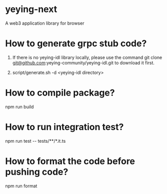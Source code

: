 # yeying-next
A web3 application library for browser

# How to generate grpc stub code?
1. If there is no yeying-idl library locally, please use the command git clone git@github.com:yeying-community/yeying-idl.git to download it first.

2. script/generate.sh -d \<yeying-idl directory\>

# How to compile package?
npm run build

# How to run integration test?
npm run test -- tests/**/*.it.ts

# How to format the code before pushing code?
npm run format

